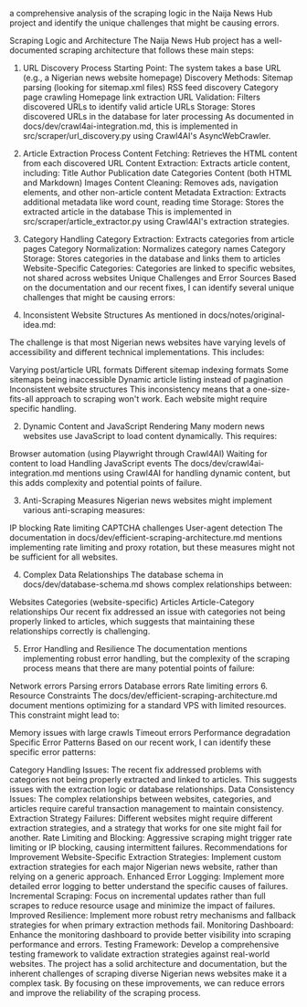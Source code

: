 a comprehensive analysis of the scraping logic in the Naija News Hub project and identify the unique challenges that might be causing errors.

Scraping Logic and Architecture
The Naija News Hub project has a well-documented scraping architecture that follows these main steps:

1. URL Discovery Process
Starting Point: The system takes a base URL (e.g., a Nigerian news website homepage)
Discovery Methods:
Sitemap parsing (looking for sitemap.xml files)
RSS feed discovery
Category page crawling
Homepage link extraction
URL Validation: Filters discovered URLs to identify valid article URLs
Storage: Stores discovered URLs in the database for later processing
As documented in docs/dev/crawl4ai-integration.md, this is implemented in src/scraper/url_discovery.py using Crawl4AI's AsyncWebCrawler.

2. Article Extraction Process
Content Fetching: Retrieves the HTML content from each discovered URL
Content Extraction: Extracts article content, including:
Title
Author
Publication date
Categories
Content (both HTML and Markdown)
Images
Content Cleaning: Removes ads, navigation elements, and other non-article content
Metadata Extraction: Extracts additional metadata like word count, reading time
Storage: Stores the extracted article in the database
This is implemented in src/scraper/article_extractor.py using Crawl4AI's extraction strategies.

3. Category Handling
Category Extraction: Extracts categories from article pages
Category Normalization: Normalizes category names
Category Storage: Stores categories in the database and links them to articles
Website-Specific Categories: Categories are linked to specific websites, not shared across websites
Unique Challenges and Error Sources
Based on the documentation and our recent fixes, I can identify several unique challenges that might be causing errors:

1. Inconsistent Website Structures
As mentioned in docs/notes/original-idea.md:

The challenge is that most Nigerian news websites have varying levels of accessibility and different technical implementations. This includes:

Varying post/article URL formats
Different sitemap indexing formats
Some sitemaps being inaccessible
Dynamic article listing instead of pagination
Inconsistent website structures
This inconsistency means that a one-size-fits-all approach to scraping won't work. Each website might require specific handling.

2. Dynamic Content and JavaScript Rendering
Many modern news websites use JavaScript to load content dynamically. This requires:

Browser automation (using Playwright through Crawl4AI)
Waiting for content to load
Handling JavaScript events
The docs/dev/crawl4ai-integration.md mentions using Crawl4AI for handling dynamic content, but this adds complexity and potential points of failure.

3. Anti-Scraping Measures
Nigerian news websites might implement various anti-scraping measures:

IP blocking
Rate limiting
CAPTCHA challenges
User-agent detection
The documentation in docs/dev/efficient-scraping-architecture.md mentions implementing rate limiting and proxy rotation, but these measures might not be sufficient for all websites.

4. Complex Data Relationships
The database schema in docs/dev/database-schema.md shows complex relationships between:

Websites
Categories (website-specific)
Articles
Article-Category relationships
Our recent fix addressed an issue with categories not being properly linked to articles, which suggests that maintaining these relationships correctly is challenging.

5. Error Handling and Resilience
The documentation mentions implementing robust error handling, but the complexity of the scraping process means that there are many potential points of failure:

Network errors
Parsing errors
Database errors
Rate limiting errors
6. Resource Constraints
The docs/dev/efficient-scraping-architecture.md document mentions optimizing for a standard VPS with limited resources. This constraint might lead to:

Memory issues with large crawls
Timeout errors
Performance degradation
Specific Error Patterns
Based on our recent work, I can identify these specific error patterns:

Category Handling Issues: The recent fix addressed problems with categories not being properly extracted and linked to articles. This suggests issues with the extraction logic or database relationships.
Data Consistency Issues: The complex relationships between websites, categories, and articles require careful transaction management to maintain consistency.
Extraction Strategy Failures: Different websites might require different extraction strategies, and a strategy that works for one site might fail for another.
Rate Limiting and Blocking: Aggressive scraping might trigger rate limiting or IP blocking, causing intermittent failures.
Recommendations for Improvement
Website-Specific Extraction Strategies: Implement custom extraction strategies for each major Nigerian news website, rather than relying on a generic approach.
Enhanced Error Logging: Implement more detailed error logging to better understand the specific causes of failures.
Incremental Scraping: Focus on incremental updates rather than full scrapes to reduce resource usage and minimize the impact of failures.
Improved Resilience: Implement more robust retry mechanisms and fallback strategies for when primary extraction methods fail.
Monitoring Dashboard: Enhance the monitoring dashboard to provide better visibility into scraping performance and errors.
Testing Framework: Develop a comprehensive testing framework to validate extraction strategies against real-world websites.
The project has a solid architecture and documentation, but the inherent challenges of scraping diverse Nigerian news websites make it a complex task. By focusing on these improvements, we can reduce errors and improve the reliability of the scraping process.